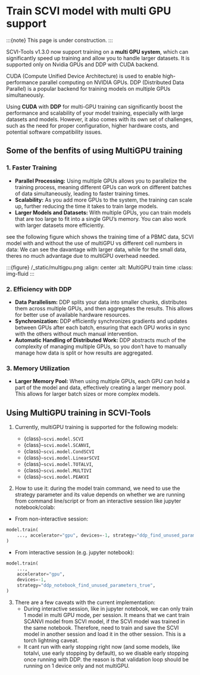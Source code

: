 # Train SCVI model with multi GPU support

:::{note}
This page is under construction.
:::

SCVI-Tools v1.3.0 now support training on a **multi GPU system**, which can significantly speed up training and allow you to handle larger datasets. It is supported only on Nvidia GPUs and DDP with CUDA backend.

CUDA (Compute Unified Device Architecture) is used to enable high-performance parallel computing on NVIDIA GPUs. DDP (Distributed Data Parallel) is a popular backend for training models on multiple GPUs simultaneously.

Using **CUDA** with **DDP** for multi-GPU training can significantly boost the performance and scalability of your model training, especially with large datasets and models. However, it also comes with its own set of challenges, such as the need for proper configuration, higher hardware costs, and potential software compatibility issues.

## Some of the benfits of using MultiGPU training

### 1. **Faster Training**
   - **Parallel Processing:** Using multiple GPUs allows you to parallelize the training process, meaning different GPUs can work on different batches of data simultaneously, leading to faster training times.
   - **Scalability:** As you add more GPUs to the system, the training can scale up, further reducing the time it takes to train large models.
   - **Larger Models and Datasets:** With multiple GPUs, you can train models that are too large to fit into a single GPU’s memory. You can also work with larger datasets more efficiently.

see the following figure which shows the training time of a PBMC data, SCVI model with and without the use of multiGPU vs different cell numbers in data:
We can see the davantage with larger data, while for the small data, theres no much advantage due to multiGPU overhead needed.

:::{figure} /\_static/multigpu.png
:align: center
:alt: MultiGPU train time
:class: img-fluid
:::

### 2. **Efficiency with DDP**
   - **Data Parallelism:** DDP splits your data into smaller chunks, distributes them across multiple GPUs, and then aggregates the results. This allows for better use of available hardware resources.
   - **Synchronization:** DDP efficiently synchronizes gradients and updates between GPUs after each batch, ensuring that each GPU works in sync with the others without much manual intervention.
   - **Automatic Handling of Distributed Work:** DDP abstracts much of the complexity of managing multiple GPUs, so you don’t have to manually manage how data is split or how results are aggregated.

### 3. **Memory Utilization**
   - **Larger Memory Pool:** When using multiple GPUs, each GPU can hold a part of the model and data, effectively creating a larger memory pool. This allows for larger batch sizes or more complex models.

## Using MultiGPU training in SCVI-Tools

1. Currently, multiGPU training is supported for the following models:
   - {class}`~scvi.model.SCVI`
   - {class}`~scvi.model.SCANVI`,
   - {class}`~scvi.model.CondSCVI`
   - {class}`~scvi.model.LinearSCVI`
   - {class}`~scvi.model.TOTALVI`,
   - {class}`~scvi.model.MULTIVI`
   - {class}`~scvi.model.PEAKVI`


2. How to use it: during the model train command, we need to use the strategy parameter and its value depends on whether we are running from command line/script or from an interactive session like jupyter notebook/colab:
- From non-interactive session:
```python
model.train(
    ..., accelerator="gpu", devices=-1, strategy="ddp_find_unused_parameters_true"
)
```
- From interactive session (e.g. jupyter notebook):
```python
model.train(
    ...,
    accelerator="gpu",
    devices=-1,
    strategy="ddp_notebook_find_unused_parameters_true",
)
```

3. There are a few caveats with the current implementation:
   - During interactive session, like in jupyter notebook, we can only train 1 model in multi GPU mode, per session.
   It means that we cant train SCANVI model from SCVI model, if the SCVI model was trained in the same notebook. Therefore, need to train and save the SCVI model in another session and load it in the other session. This is a torch lightning caveat.
   - It cant run with early stopping right now (and some models, like totalvi, use early stopping by default), so we disable early stopping once running with DDP. the reason is that validation loop should be running on 1 device only and not multiGPU.
